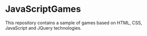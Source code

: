 JavaScriptGames
===============

This repository contains a sample of games based on HTML, CSS, JavaScript and JQuery technologies.
